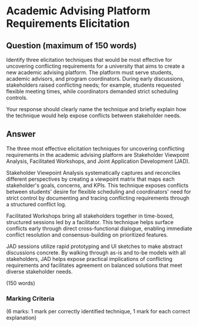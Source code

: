 # Academic Advising Platform Requirements Elicitation

## Question (maximum of 150 words)

Identify three elicitation techniques that would be most effective for uncovering conflicting requirements for a university that aims to create a new academic advising platform. The platform must serve students, academic advisors, and program coordinators. During early discussions, stakeholders raised conflicting needs; for example, students requested flexible meeting times, while coordinators demanded strict scheduling controls.

Your response should clearly name the technique and briefly explain how the technique would help expose conflicts between stakeholder needs.

## Answer

The three most effective elicitation techniques for uncovering conflicting requirements in the academic advising platform are Stakeholder Viewpoint Analysis, Facilitated Workshops, and Joint Application Development (JAD).

Stakeholder Viewpoint Analysis systematically captures and reconciles different perspectives by creating a viewpoint matrix that maps each stakeholder's goals, concerns, and KPIs. This technique exposes conflicts between students' desire for flexible scheduling and coordinators' need for strict control by documenting and tracing conflicting requirements through a structured conflict log.

Facilitated Workshops bring all stakeholders together in time-boxed, structured sessions led by a facilitator. This technique helps surface conflicts early through direct cross-functional dialogue, enabling immediate conflict resolution and consensus-building on prioritized features.

JAD sessions utilize rapid prototyping and UI sketches to make abstract discussions concrete. By walking through as-is and to-be models with all stakeholders, JAD helps expose practical implications of conflicting requirements and facilitates agreement on balanced solutions that meet diverse stakeholder needs.

(150 words)

### Marking Criteria

(6 marks: 1 mark per correctly identified technique, 1 mark for each correct explanation)
